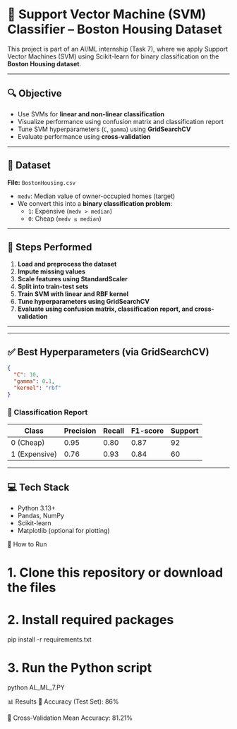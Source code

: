 # 🧠 Support Vector Machine (SVM) Classifier – Boston Housing Dataset

This project is part of an AI/ML internship (Task 7), where we apply Support Vector Machines (SVM) using Scikit-learn for binary classification on the **Boston Housing dataset**.

---

## 🔍 Objective

- Use SVMs for **linear and non-linear classification**
- Visualize performance using confusion matrix and classification report
- Tune SVM hyperparameters (`C`, `gamma`) using **GridSearchCV**
- Evaluate performance using **cross-validation**

---

## 📁 Dataset

**File:** `BostonHousing.csv`

- `medv`: Median value of owner-occupied homes (target)
- We convert this into a **binary classification problem**:
  - `1`: Expensive (`medv > median`)
  - `0`: Cheap (`medv ≤ median`)

---

## 🧪 Steps Performed

1. **Load and preprocess the dataset**
2. **Impute missing values**
3. **Scale features using StandardScaler**
4. **Split into train-test sets**
5. **Train SVM with linear and RBF kernel**
6. **Tune hyperparameters using GridSearchCV**
7. **Evaluate using confusion matrix, classification report, and cross-validation**

---


---


## ✅ Best Hyperparameters (via GridSearchCV)

```json
{
  "C": 10,
  "gamma": 0.1,
  "kernel": "rbf"
}
```  








### 📃 Classification Report

| Class          | Precision | Recall | F1-score | Support |
|----------------|-----------|--------|----------|---------|
| 0 (Cheap)      | 0.95      | 0.80   | 0.87     | 92      |
| 1 (Expensive)  | 0.76      | 0.93   | 0.84     | 60      |

---

## 💻 Tech Stack

- Python 3.13+
- Pandas, NumPy
- Scikit-learn
- Matplotlib (optional for plotting)


🚀 How to Run
# 1. Clone this repository or download the files
# 2. Install required packages
pip install -r requirements.txt

# 3. Run the Python script
python AL_ML_7.PY




📊 Results
🎯 Accuracy (Test Set): 86%

🔁 Cross-Validation Mean Accuracy: 81.21%




